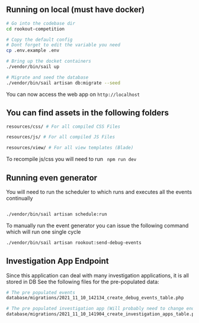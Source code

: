 ## Running on local (must have docker)

```bash
# Go into the codebase dir
cd rookout-competition

# Copy the default config
# Dont forget to edit the variable you need
cp .env.example .env

# Bring up the docket containers
./vendor/bin/sail up

# Migrate and seed the database
./vendor/bin/sail artisan db:migrate --seed
```

You can now access the web app on `http://localhost`

## You can find assets in the following folders
```bash
resources/css/ # For all compiled CSS Files

resources/js/ # For all compiled JS Files

resources/view/ # For all view templates (Blade)
```

To recompile js/css you will need to run ` npm run dev`

## Running even generator
You will need to run the scheduler to which runs and executes all the events continually 
```bash

./vendor/bin/sail artisan schedule:run
```

To manually run the event generator you can issue the following command which will run one single cycle 
```bash
./vendor/bin/sail artisan rookout:send-debug-events
```

## Investigation App Endpoint
Since this application can deal with many investigation applications, it is all stored in DB
See the following files for the pre-populated data:
```bash
# The pre populated events 
database/migrations/2021_11_10_142134_create_debug_events_table.php

# The pre populated investigation app (Will probably need to change endpoint to suit)
database/migrations/2021_11_10_141904_create_investigation_apps_table.php
```